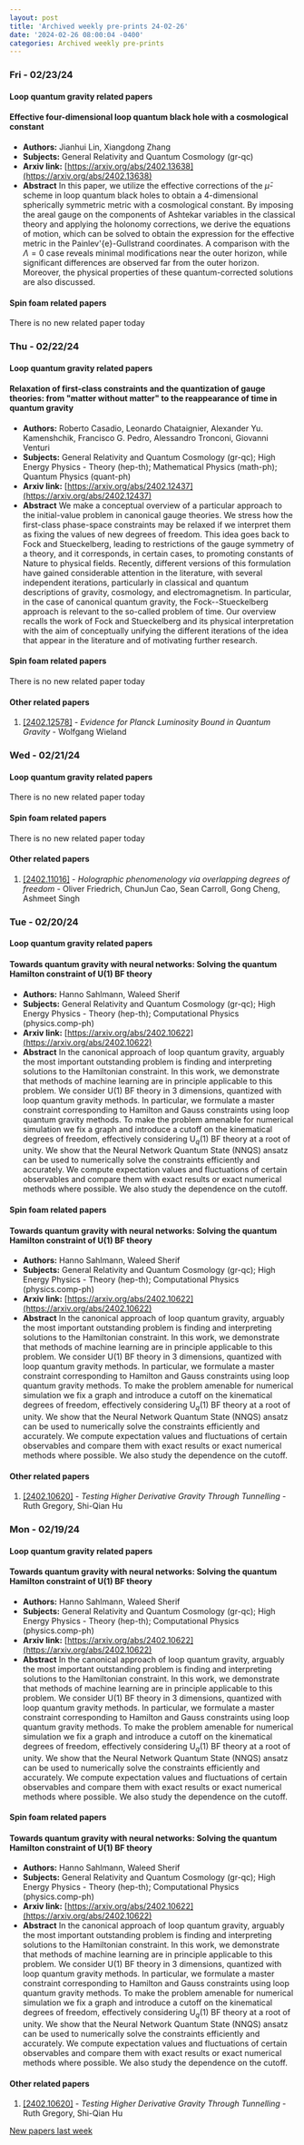 ```yaml
---
layout: post
title: 'Archived weekly pre-prints 24-02-26'
date: '2024-02-26 08:00:04 -0400'
categories: Archived weekly pre-prints
---
```



### Fri - 02/23/24

#### Loop quantum gravity related papers

#### **Effective four-dimensional loop quantum black hole with a cosmological  constant**
 - **Authors:** Jianhui Lin, Xiangdong Zhang
 - **Subjects:** General Relativity and Quantum Cosmology (gr-qc)
 - **Arxiv link:** [https://arxiv.org/abs/2402.13638](https://arxiv.org/abs/2402.13638)
 - **Abstract**
 In this paper, we utilize the effective corrections of the $\bar{\mu}$-scheme in loop quantum black holes to obtain a 4-dimensional spherically symmetric metric with a cosmological constant. By imposing the areal gauge on the components of Ashtekar variables in the classical theory and applying the holonomy corrections, we derive the equations of motion, which can be solved to obtain the expression for the effective metric in the Painlev\'{e}-Gullstrand coordinates. A comparison with the $\Lambda=0$ case reveals minimal modifications near the outer horizon, while significant differences are observed far from the outer horizon. Moreover, the physical properties of these quantum-corrected solutions are also discussed. 

#### Spin foam related papers

There is no new related paper today 

### Thu - 02/22/24

#### Loop quantum gravity related papers

#### **Relaxation of first-class constraints and the quantization of gauge  theories: from "matter without matter" to the reappearance of time in quantum  gravity**
 - **Authors:** Roberto Casadio, Leonardo Chataignier, Alexander Yu. Kamenshchik, Francisco G. Pedro, Alessandro Tronconi, Giovanni Venturi
 - **Subjects:** General Relativity and Quantum Cosmology (gr-qc); High Energy Physics - Theory (hep-th); Mathematical Physics (math-ph); Quantum Physics (quant-ph)
 - **Arxiv link:** [https://arxiv.org/abs/2402.12437](https://arxiv.org/abs/2402.12437)
 - **Abstract**
 We make a conceptual overview of a particular approach to the initial-value problem in canonical gauge theories. We stress how the first-class phase-space constraints may be relaxed if we interpret them as fixing the values of new degrees of freedom. This idea goes back to Fock and Stueckelberg, leading to restrictions of the gauge symmetry of a theory, and it corresponds, in certain cases, to promoting constants of Nature to physical fields. Recently, different versions of this formulation have gained considerable attention in the literature, with several independent iterations, particularly in classical and quantum descriptions of gravity, cosmology, and electromagnetism. In particular, in the case of canonical quantum gravity, the Fock--Stueckelberg approach is relevant to the so-called problem of time. Our overview recalls the work of Fock and Stueckelberg and its physical interpretation with the aim of conceptually unifying the different iterations of the idea that appear in the literature and of motivating further research. 

#### Spin foam related papers

There is no new related paper today 



#### Other related papers

1. [[2402.12578]](https://arxiv.org/abs/2402.12578) - *Evidence for Planck Luminosity Bound in Quantum Gravity* - Wolfgang Wieland



### Wed - 02/21/24

#### Loop quantum gravity related papers

There is no new related paper today 

#### Spin foam related papers

There is no new related paper today 



#### Other related papers

1. [[2402.11016]](https://arxiv.org/abs/2402.11016) - *Holographic phenomenology via overlapping degrees of freedom* - Oliver Friedrich, ChunJun Cao, Sean Carroll, Gong Cheng, Ashmeet Singh



### Tue - 02/20/24

#### Loop quantum gravity related papers

#### **Towards quantum gravity with neural networks: Solving the quantum  Hamilton constraint of U(1) BF theory**
 - **Authors:** Hanno Sahlmann, Waleed Sherif
 - **Subjects:** General Relativity and Quantum Cosmology (gr-qc); High Energy Physics - Theory (hep-th); Computational Physics (physics.comp-ph)
 - **Arxiv link:** [https://arxiv.org/abs/2402.10622](https://arxiv.org/abs/2402.10622)
 - **Abstract**
 In the canonical approach of loop quantum gravity, arguably the most important outstanding problem is finding and interpreting solutions to the Hamiltonian constraint. In this work, we demonstrate that methods of machine learning are in principle applicable to this problem. We consider U(1) BF theory in 3 dimensions, quantized with loop quantum gravity methods. In particular, we formulate a master constraint corresponding to Hamilton and Gauss constraints using loop quantum gravity methods. To make the problem amenable for numerical simulation we fix a graph and introduce a cutoff on the kinematical degrees of freedom, effectively considering U$_q$(1) BF theory at a root of unity. We show that the Neural Network Quantum State (NNQS) ansatz can be used to numerically solve the constraints efficiently and accurately. We compute expectation values and fluctuations of certain observables and compare them with exact results or exact numerical methods where possible. We also study the dependence on the cutoff. 

#### Spin foam related papers

#### **Towards quantum gravity with neural networks: Solving the quantum  Hamilton constraint of U(1) BF theory**
 - **Authors:** Hanno Sahlmann, Waleed Sherif
 - **Subjects:** General Relativity and Quantum Cosmology (gr-qc); High Energy Physics - Theory (hep-th); Computational Physics (physics.comp-ph)
 - **Arxiv link:** [https://arxiv.org/abs/2402.10622](https://arxiv.org/abs/2402.10622)
 - **Abstract**
 In the canonical approach of loop quantum gravity, arguably the most important outstanding problem is finding and interpreting solutions to the Hamiltonian constraint. In this work, we demonstrate that methods of machine learning are in principle applicable to this problem. We consider U(1) BF theory in 3 dimensions, quantized with loop quantum gravity methods. In particular, we formulate a master constraint corresponding to Hamilton and Gauss constraints using loop quantum gravity methods. To make the problem amenable for numerical simulation we fix a graph and introduce a cutoff on the kinematical degrees of freedom, effectively considering U$_q$(1) BF theory at a root of unity. We show that the Neural Network Quantum State (NNQS) ansatz can be used to numerically solve the constraints efficiently and accurately. We compute expectation values and fluctuations of certain observables and compare them with exact results or exact numerical methods where possible. We also study the dependence on the cutoff. 



#### Other related papers

1. [[2402.10620]](https://arxiv.org/abs/2402.10620) - *Testing Higher Derivative Gravity Through Tunnelling* - Ruth Gregory, Shi-Qian Hu



### Mon - 02/19/24

#### Loop quantum gravity related papers

#### **Towards quantum gravity with neural networks: Solving the quantum  Hamilton constraint of U(1) BF theory**
 - **Authors:** Hanno Sahlmann, Waleed Sherif
 - **Subjects:** General Relativity and Quantum Cosmology (gr-qc); High Energy Physics - Theory (hep-th); Computational Physics (physics.comp-ph)
 - **Arxiv link:** [https://arxiv.org/abs/2402.10622](https://arxiv.org/abs/2402.10622)
 - **Abstract**
 In the canonical approach of loop quantum gravity, arguably the most important outstanding problem is finding and interpreting solutions to the Hamiltonian constraint. In this work, we demonstrate that methods of machine learning are in principle applicable to this problem. We consider U(1) BF theory in 3 dimensions, quantized with loop quantum gravity methods. In particular, we formulate a master constraint corresponding to Hamilton and Gauss constraints using loop quantum gravity methods. To make the problem amenable for numerical simulation we fix a graph and introduce a cutoff on the kinematical degrees of freedom, effectively considering U$_q$(1) BF theory at a root of unity. We show that the Neural Network Quantum State (NNQS) ansatz can be used to numerically solve the constraints efficiently and accurately. We compute expectation values and fluctuations of certain observables and compare them with exact results or exact numerical methods where possible. We also study the dependence on the cutoff. 

#### Spin foam related papers

#### **Towards quantum gravity with neural networks: Solving the quantum  Hamilton constraint of U(1) BF theory**
 - **Authors:** Hanno Sahlmann, Waleed Sherif
 - **Subjects:** General Relativity and Quantum Cosmology (gr-qc); High Energy Physics - Theory (hep-th); Computational Physics (physics.comp-ph)
 - **Arxiv link:** [https://arxiv.org/abs/2402.10622](https://arxiv.org/abs/2402.10622)
 - **Abstract**
 In the canonical approach of loop quantum gravity, arguably the most important outstanding problem is finding and interpreting solutions to the Hamiltonian constraint. In this work, we demonstrate that methods of machine learning are in principle applicable to this problem. We consider U(1) BF theory in 3 dimensions, quantized with loop quantum gravity methods. In particular, we formulate a master constraint corresponding to Hamilton and Gauss constraints using loop quantum gravity methods. To make the problem amenable for numerical simulation we fix a graph and introduce a cutoff on the kinematical degrees of freedom, effectively considering U$_q$(1) BF theory at a root of unity. We show that the Neural Network Quantum State (NNQS) ansatz can be used to numerically solve the constraints efficiently and accurately. We compute expectation values and fluctuations of certain observables and compare them with exact results or exact numerical methods where possible. We also study the dependence on the cutoff. 



#### Other related papers

1. [[2402.10620]](https://arxiv.org/abs/2402.10620) - *Testing Higher Derivative Gravity Through Tunnelling* - Ruth Gregory, Shi-Qian Hu






[New papers last week]({{site.url}}/archived/weekly/pre-prints/2024/02/19/archived_weekly_papers.html)